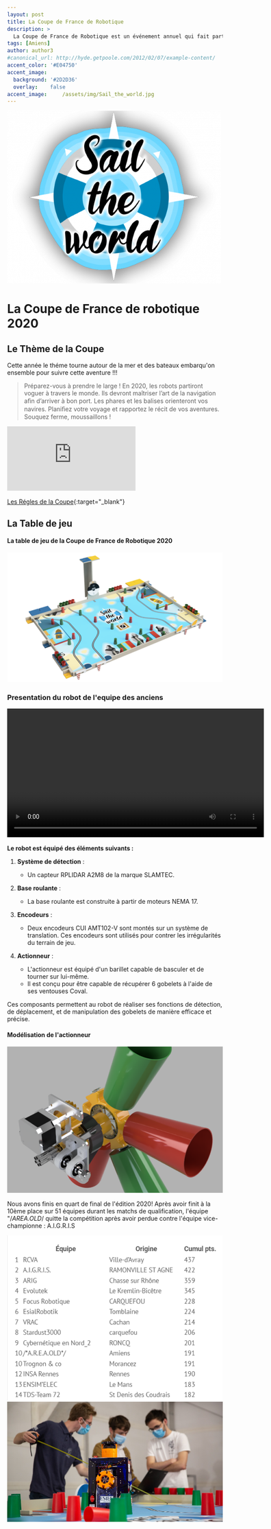 ```yaml
---
layout: post
title: La Coupe de France de Robotique
description: >
  La Coupe de France de Robotique est un événement annuel qui fait particier des étudiants, ingenieurs et passionnés autour de la robotique 
tags: [Amiens]
author: author3
#canonical_url: http://hyde.getpoole.com/2012/02/07/example-content/
accent_color: '#E04750'
accent_image:
  background: '#2D2D36'
  overlay:    false
accent_image:     /assets/img/Sail_the_world.jpg
---
```

![Logo_sail_the_world](/assets/img/Sail_the_world_logo.png)
# La Coupe de France de robotique 2020
## Le Thème de la Coupe 
Cette année le théme tourne autour de la mer et des bateaux embarqu'on ensemble pour suivre cette aventure !!!
> Préparez-vous à prendre le large ! En 2020, les robots partiront voguer à travers le monde. Ils devront maîtriser l’art de la navigation aﬁn d’arriver à bon port.
Les phares et les balises orienteront vos navires. Planiﬁez votre voyage et rapportez le récit de vos aventures.
Souquez ferme, moussaillons !

<iframe src="https://www.youtube.com/embed/ImQAZJbvipk" title="Forum Planète Sciences 2019" frameborder="0" allow="accelerometer; autoplay; clipboard-write; encrypted-media; gyroscope; picture-in-picture; web-share" allowfullscreen></iframe>

[Les Régles de la Coupe](/assets/rglmt/Eurobot2020_Rules_Cup_OFFICIAL_FR.pdf){:target="_blank"}

## La Table de jeu
#### La table de jeu de la Coupe de France de Robotique 2020

![Table2020](/assets/img/Plateau_2020.png)

### Presentation du robot de l'equipe des anciens

<video width="600" height="300" controls>
  <source src="/assets/video/ROBOT_1_Actionneur_2.0_v23.mp4" type="video/mp4">
  Votre navigateur ne prend pas en charge la lecture de la vidéo.
</video>

**Le robot est équipé des éléments suivants :**

1. **Système de détection** :
   - Un capteur RPLIDAR A2M8 de la marque SLAMTEC.

2. **Base roulante** :
   - La base roulante est construite à partir de moteurs NEMA 17.

3. **Encodeurs** :
   - Deux encodeurs CUI AMT102-V sont montés sur un système de translation. Ces encodeurs sont utilisés pour contrer les irrégularités du terrain de jeu.

4. **Actionneur** :
   - L'actionneur est équipé d'un barillet capable de basculer et de tourner sur lui-même.
   - Il est conçu pour être capable de récupérer 6 gobelets à l'aide de ses ventouses Coval.

Ces composants permettent au robot de réaliser ses fonctions de détection, de déplacement, et de manipulation des gobelets de manière efficace et précise.

#### Modélisation de l'actionneur
![actionneur](/assets/img/actionneur.png)

Nous avons finis en quart de final de l'édition 2020! Après avoir finit à la 10ème place sur 51 équipes durant les matchs de qualification, l'équipe "/*AREA.OLD*/ quitte la compétition après avoir perdue contre l'équipe vice-championne : A.I.G.R.I.S

![classement](/assets/img/classement_2020.png)
![classement](/assets/img/cdr_2020.png)
